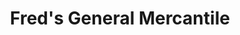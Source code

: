 ---
title: "Fred's General Mercantile"
url: /beech-mountain/freds-general-mercantile/
shop: Dorfladen
---